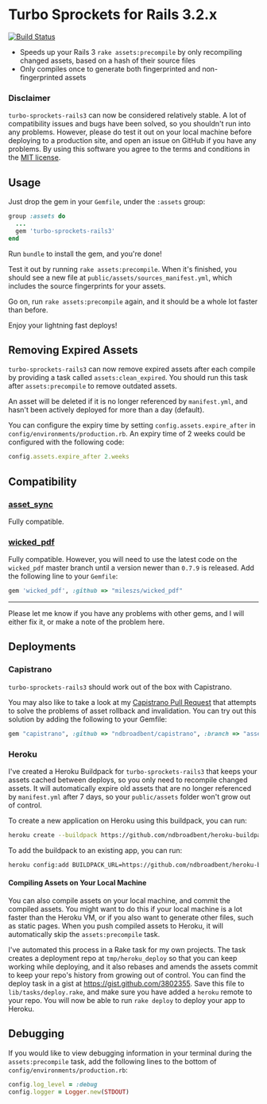 # Turbo Sprockets for Rails 3.2.x

[![Build Status](https://secure.travis-ci.org/ndbroadbent/turbo-sprockets-rails3.png)](http://travis-ci.org/ndbroadbent/turbo-sprockets-rails3)

* Speeds up your Rails 3 `rake assets:precompile` by only recompiling changed assets, based on a hash of their source files
* Only compiles once to generate both fingerprinted and non-fingerprinted assets


### Disclaimer

`turbo-sprockets-rails3` can now be considered relatively stable. A lot of compatibility issues and bugs have been solved, so you shouldn't run into any problems.
However, please do test it out on your local machine before deploying to a production site, and open an issue on GitHub if you have any problems. By using this software you agree to the terms and conditions in the [MIT license](https://github.com/ndbroadbent/turbo-sprockets-rails3/blob/master/MIT-LICENSE).


## Usage

Just drop the gem in your `Gemfile`, under the `:assets` group:

```ruby
group :assets do
  ...
  gem 'turbo-sprockets-rails3'
end
```

Run `bundle` to install the gem, and you're done!

Test it out by running `rake assets:precompile`. When it's finished, you should see a new file at `public/assets/sources_manifest.yml`, which includes the source fingerprints for your assets.

Go on, run `rake assets:precompile` again, and it should be a whole lot faster than before.

Enjoy your lightning fast deploys!

## Removing Expired Assets

`turbo-sprockets-rails3` can now remove expired assets after each compile by providing a task called `assets:clean_expired`. You should run this task after `assets:precompile` to remove outdated assets.

An asset will be deleted if it is no longer referenced by `manifest.yml`, and hasn't been actively deployed for more than a day (default).

You can configure the expiry time by setting `config.assets.expire_after` in `config/environments/production.rb`.
An expiry time of 2 weeks could be configured with the following code:

```ruby
config.assets.expire_after 2.weeks
```

## Compatibility

### [asset_sync](https://github.com/rumblelabs/asset_sync)

Fully compatible.

### [wicked_pdf](https://github.com/mileszs/wicked_pdf)

Fully compatible. However, you will need to use the latest code on the `wicked_pdf` master branch until a version newer than `0.7.9` is released. Add the following line to your `Gemfile`:

```ruby
gem 'wicked_pdf', :github => "mileszs/wicked_pdf"
```

<hr/>

Please let me know if you have any problems with other gems, and I will either fix it, or make a note of the problem here.

## Deployments

### Capistrano

`turbo-sprockets-rails3` should work out of the box with Capistrano.

You may also like to take a look at my [Capistrano Pull Request](https://github.com/capistrano/capistrano/pull/281) that attempts to solve the problems of asset rollback and invalidation. You can try out this solution by adding the following to your Gemfile:

```ruby
gem "capistrano", :github => "ndbroadbent/capistrano", :branch => "assets_rollback_and_expiry"
```

### Heroku

I've created a Heroku Buildpack for `turbo-sprockets-rails3` that keeps your assets cached between deploys, so you only need to recompile changed assets. It will automatically expire old assets that are no longer referenced by `manifest.yml` after 7 days, so your `public/assets` folder won't grow out of control.

To create a new application on Heroku using this buildpack, you can run:

```bash
heroku create --buildpack https://github.com/ndbroadbent/heroku-buildpack-turbo-sprockets.git
```

To add the buildpack to an existing app, you can run:

```bash
heroku config:add BUILDPACK_URL=https://github.com/ndbroadbent/heroku-buildpack-turbo-sprockets.git
```

#### Compiling Assets on Your Local Machine

You can also compile assets on your local machine, and commit the compiled assets. You might want to do this if your local machine is a lot faster than the Heroku VM, or if you also want to generate other files, such as static pages. When you push compiled assets to Heroku, it will automatically skip the `assets:precompile` task.

I've automated this process in a Rake task for my own projects. The task creates a deployment repo at `tmp/heroku_deploy` so that you can keep working while deploying, and it also rebases and amends the assets commit to keep your repo's history from growing out of control. You can find the deploy task in a gist at https://gist.github.com/3802355. Save this file to `lib/tasks/deploy.rake`, and make sure you have added a `heroku` remote to your repo. You will now be able to run `rake deploy` to deploy your app to Heroku.

## Debugging

If you would like to view debugging information in your terminal during the `assets:precompile` task, add the following lines to the bottom of `config/environments/production.rb`:

```ruby
config.log_level = :debug
config.logger = Logger.new(STDOUT)
```
